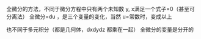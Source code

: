 全微分的方法，不同于微分方程中只有两个未知数 y, x满足一个式子=0（甚至可分离法）
全微分=du ，是三个变量的变化，当然 u=常数时，变成以上

也不同于多元积分（都是几何体，dxdydz 都乘在一起）
全微分的变量是分开的
